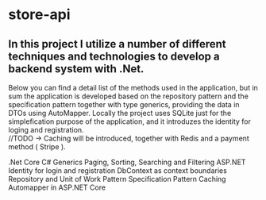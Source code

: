 # store-api

## In this project I utilize a number of different techniques and technologies to develop a backend system with .Net.
Below you can find a detail list of the methods used in the application, but in sum the application is developed based on the repository pattern and the specification pattern together with type generics, providing the data in DTOs using AutoMapper.
Locally the project uses SQLite just for the simplefication purpose of the application, and it introduzes the identity for loging and registration.<br>
 //TODO -> Caching will be introduced, together with Redis and a payment method ( Stripe ).

.Net Core
C# Generics
Paging, Sorting, Searching and Filtering
ASP.NET Identity for login and registration
DbContext as context boundaries
Repository and Unit of Work Pattern
Specification Pattern
Caching
Automapper in ASP.NET Core
